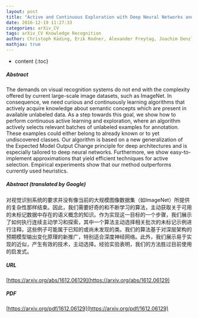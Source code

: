 ```yaml
---
layout: post
title: "Active and Continuous Exploration with Deep Neural Networks and Expected Model Output Changes"
date: 2016-12-19 11:27:33
categories: arXiv_CV
tags: arXiv_CV Knowledge Recognition
author: Christoph Käding, Erik Rodner, Alexander Freytag, Joachim Denzler
mathjax: true
---
```


* content
{:toc}

##### Abstract
The demands on visual recognition systems do not end with the complexity offered by current large-scale image datasets, such as ImageNet. In consequence, we need curious and continuously learning algorithms that actively acquire knowledge about semantic concepts which are present in available unlabeled data. As a step towards this goal, we show how to perform continuous active learning and exploration, where an algorithm actively selects relevant batches of unlabeled examples for annotation. These examples could either belong to already known or to yet undiscovered classes. Our algorithm is based on a new generalization of the Expected Model Output Change principle for deep architectures and is especially tailored to deep neural networks. Furthermore, we show easy-to-implement approximations that yield efficient techniques for active selection. Empirical experiments show that our method outperforms currently used heuristics.

##### Abstract (translated by Google)
对视觉识别系统的要求并没有像当前的大规模图像数据集（如ImageNet）所提供的复杂性那样结束。因此，我们需要好奇的和不断学习的算法，主动获取关于可用的未标记数据中存在的语义概念的知识。作为实现这一目标的一个步骤，我们展示了如何执行连续主动学习和探索，其中一个算法主动选择相关批次的未标记示例进行注释。这些例子可能属于已知的或尚未发现的类。我们的算法基于对深层架构的预期模型输出变化原理的新推广，特别适合深度神经网络。此外，我们展示易于实现的近似，产生有效的技术，主动选择。经验实验表明，我们的方法胜过目前使用的启发式。

##### URL
[https://arxiv.org/abs/1612.06129](https://arxiv.org/abs/1612.06129)

##### PDF
[https://arxiv.org/pdf/1612.06129](https://arxiv.org/pdf/1612.06129)

